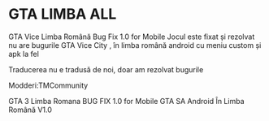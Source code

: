 # GTA LIMBA ALL  
GTA Vice Limba Română Bug Fix 1.0 for Mobile
Jocul este fixat și rezolvat nu are bugurile GTA Vice City , în limba română android cu meniu custom și apk la fel

Traducerea nu e tradusă de noi, doar am rezolvat bugurile

Modderi:TMCommunity 

GTA 3 Limba Romana BUG FIX 1.0 for Mobile
GTA SA Android În Limba Română V1.0

